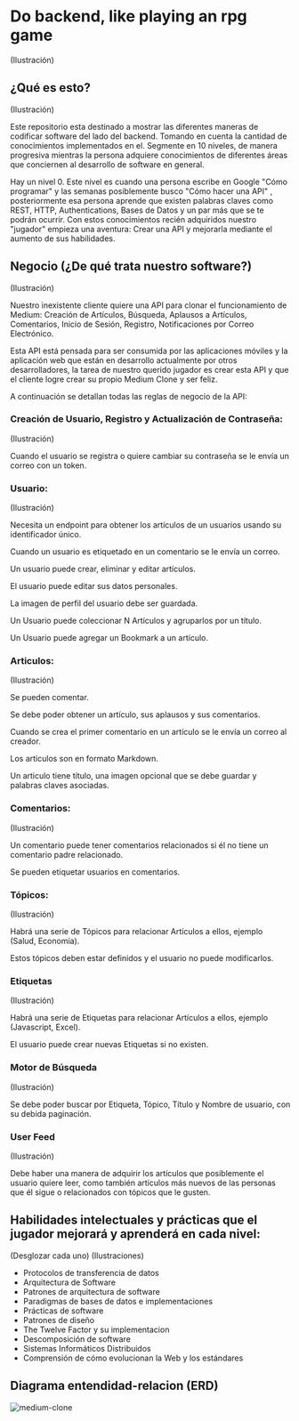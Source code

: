 # Do backend, like playing an rpg game

(Ilustración)

## ¿Qué es esto?

(Ilustración)

Este repositorio esta destinado a mostrar las diferentes maneras de codificar software del lado del backend. Tomando en cuenta la cantidad de conocimientos implementados en el. Segmente en 10 niveles, de manera progresiva mientras la persona adquiere conocimientos de diferentes áreas que conciernen al desarrollo de software en general.

Hay un nivel 0. Este nivel es cuando una persona escribe en Google "Cómo programar" y las semanas posiblemente busco "Cómo hacer una API" , posteriormente esa persona aprende que existen palabras claves como REST, HTTP, Authentications, Bases de Datos y un par más que se te podrán ocurrir. Con estos conocimientos recién adquiridos nuestro "jugador" empieza una aventura: Crear una API y mejorarla mediante el aumento de sus habilidades.

## Negocio (¿De qué trata nuestro software?)

(Ilustración)

Nuestro inexistente cliente quiere una API para clonar el funcionamiento de Medium: Creación de Artículos, Búsqueda, Aplausos a Artículos, Comentarios, Inicio de Sesión, Registro, Notificaciones por Correo Electrónico.

Esta API está pensada para ser consumida por las aplicaciones móviles y la aplicación web que están en desarrollo actualmente por otros desarrolladores, la tarea de nuestro querido jugador es crear esta API y que el cliente logre crear su propio Medium Clone y ser feliz.

A continuación se detallan todas las reglas de negocio de la API:

### Creación de Usuario, Registro y Actualización de Contraseña:

(Ilustración)

Cuando el usuario se registra o quiere cambiar su contraseña se le envía un correo con un token.

### Usuario:

(Ilustración)

Necesita un endpoint para obtener los artículos de un usuarios usando su identificador único.

Cuando un usuario es etiquetado en un comentario se le envía un correo.

Un usuario puede crear, eliminar y editar artículos.

El usuario puede editar sus datos personales.

La imagen de perfil del usuario debe ser guardada.

Un Usuario puede coleccionar N Artículos y agruparlos por un título.

Un Usuario puede agregar un Bookmark a un artículo.

### Articulos:

(Ilustración)

Se pueden comentar.

Se debe poder obtener un artículo, sus aplausos y sus comentarios.

Cuando se crea el primer comentario en un artículo se le envía un correo al creador.

Los artículos son en formato Markdown.

Un articulo tiene título, una imagen opcional que se debe guardar y palabras claves asociadas.

### Comentarios:

(Ilustración)

Un comentario puede tener comentarios relacionados si él no tiene un comentario padre relacionado.

Se pueden etiquetar usuarios en comentarios.

### Tópicos:

(Ilustración)

Habrá una serie de Tópicos para relacionar Artículos a ellos, ejemplo (Salud, Economía).

Estos tópicos deben estar definidos y el usuario no puede modificarlos.

### Etiquetas

(Ilustración)

Habrá una serie de Etiquetas para relacionar Artículos a ellos, ejemplo (Javascript, Excel).

El usuario puede crear nuevas Etiquetas si no existen.

### Motor de Búsqueda

(Ilustración)

Se debe poder buscar por Etiqueta, Tópico, Título y Nombre de usuario, con su debida paginación.

### User Feed

(Ilustración)

Debe haber una manera de adquirir los artículos que posiblemente el usuario quiere leer, como también artículos más nuevos de las personas que él sigue o relacionados con tópicos que le gusten.

## Habilidades intelectuales y prácticas que el jugador mejorará y aprenderá en cada nivel:

(Desglozar cada uno) (Ilustraciones)

- Protocolos de transferencia de datos
- Arquitectura de Software
- Patrones de arquitectura de software
- Paradigmas de bases de datos e implementaciones
- Prácticas de software
- Patrones de diseño
- The Twelve Factor y su implementacion
- Descomposición de software
- Sistemas Informáticos Distribuidos
- Comprensión de cómo evolucionan la Web y los estándares

## Diagrama entendidad-relacion (ERD)

![medium-clone](https://user-images.githubusercontent.com/55514234/94639437-c7cca580-02a1-11eb-8630-cca4ec2ac92f.png)
